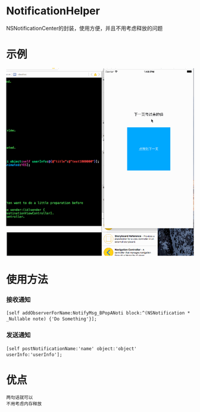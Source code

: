 # NotificationHelper
NSNotificationCenter的封装，使用方便，并且不用考虑释放的问题

# 示例
![gif](https://github.com/Benight/NotificationHelper/blob/master/notiGIF.gif)


# 使用方法

### 接收通知
    [self addObserverForName:NotifyMsg_BPopANoti block:^(NSNotification * _Nullable note) {'Do Something'}];
### 发送通知
    [self postNotificationName:'name' object:'object' userInfo:'userInfo'];

# 优点
    两句话就可以
    不用考虑内存释放
